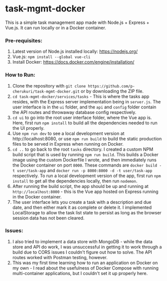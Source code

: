 # task-mgmt-docker
This is a simple task management app made with Node.js + Express + Vue.js. It can run locally or in a Docker container.

### Pre-requisites:
1) Latest version of Node.js installed locally: https://nodejs.org/
2) Vue.js: `npm install --global vue-cli`
3) Install Docker: https://docs.docker.com/engine/installation/

### How to Run:
1) Clone the repository with `git clone https://github.com/p-cherukuri/task-mgmt-docker.git` or by downloading the ZIP file.
2) `cd task-mgmt-docker/services/tasks` -
This is where the tasks app resides, with the Express server implementation being in `server.js`. The user interface is in the `ui` folder, and the `api` and `config` folder contain the API routes and throwaway database config respectively.
3) `cd ui` to go into the root user interface folder, where the Vue app is. Here, first run `npm install` to build all the dependencies needed to run the UI properly.
4) Use `npm run dev` to see a local development version at http://localhost:8080,
or use `npm run build` to build the static production files to be served in Express when running on Docker.
5) `cd ..` to go back to the root `tasks` directory. I created a custom NPM build script that is used by running `npm run build`.
This builds a Docker image using the custom Dockerfile I wrote, and then immediately runs the Docker container on port `8000`.
These commands are `docker build -t user/task-app`
and `docker run -p 8000:8000 -d -t user/task-app` respectively.
To run a local development version of the app, first run `npm install` to get all the dependencies locally,
then run `nodemon`.
6) After running the build script, the app should be up and running at `http://localhost:8000` - this is the Vue app hosted on Express running in the Docker container.
7) The user interface lets you create a task with a description and due date, and then either mark it as complete or delete it. I implemented LocalStorage to allow the task list state to persist as long as the browser session data has not been cleared.

### Issues:
1) I also tried to implement a data store with MongoDB - while the data store and API do work, 
I was unsuccessful in getting it to work through a build due to CORS issues I couldn't figure out how to solve. 
The API routes worked with Postman testing, however.
2) This was my first time learning how to run an application on Docker on my own - 
I read about the usefulness of Docker Compose with running multi-container applications, but I couldn't set it up properly here.
